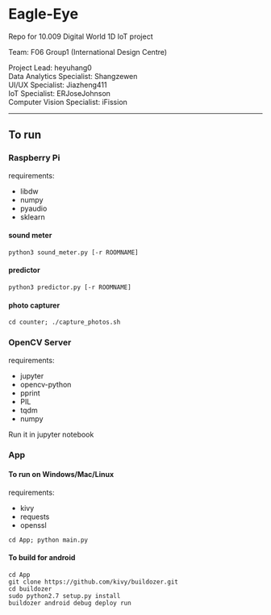 # Eagle-Eye

Repo for 10.009 Digital World 1D IoT project

Team: F06 Group1 (International Design Centre)

Project Lead: heyuhang0  
Data Analytics Specialist: Shangzewen  
UI/UX Specialist: Jiazheng411  
IoT Specialist: ERJoseJohnson  
Computer Vision Specialist: iFission

***

## To run

### Raspberry Pi

requirements:

* libdw
* numpy
* pyaudio
* sklearn

#### sound meter

`python3 sound_meter.py [-r ROOMNAME]`

#### predictor

`python3 predictor.py [-r ROOMNAME]`

#### photo capturer

`cd counter; ./capture_photos.sh`

### OpenCV Server

requirements:

* jupyter
* opencv-python
* pprint
* PIL
* tqdm
* numpy

Run it in jupyter notebook

### App

#### To run on Windows/Mac/Linux

requirements:

* kivy
* requests
* openssl

`cd App; python main.py`

#### To build for android

```
cd App
git clone https://github.com/kivy/buildozer.git
cd buildozer
sudo python2.7 setup.py install
buildozer android debug deploy run
```